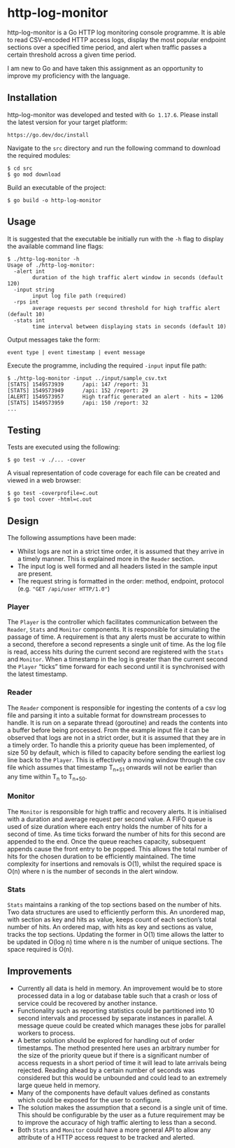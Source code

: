 # http-log-monitor

http-log-monitor is a Go HTTP log monitoring console programme. It is able to read CSV-encoded HTTP access logs, display the most popular endpoint sections over a specified time period, and alert when traffic passes a certain threshold across a given time period.

I am new to Go and have taken this assignment as an opportunity to improve my proficiency with the language.

## Installation

http-log-monitor was developed and tested with `Go 1.17.6`. Please install the latest version for your target platform:
```
https://go.dev/doc/install
```

Navigate to the `src` directory and run the following command to download the required modules:

```
$ cd src
$ go mod download
```

Build an executable of the project: 

```
$ go build -o http-log-monitor
```

## Usage

It is suggested that the executable be initially run with the `-h` flag to display the available command line flags:

```
$ ./http-log-monitor -h
Usage of ./http-log-monitor:
  -alert int
        duration of the high traffic alert window in seconds (default 120)
  -input string
        input log file path (required)
  -rps int
        average requests per second threshold for high traffic alert (default 10)
  -stats int
        time interval between displaying stats in seconds (default 10)
```

Output messages take the form:

```
event type | event timestamp | event message
```

Execute the programme, including the required `-input` input file path:

```
$ ./http-log-monitor -input ../input/sample_csv.txt
[STATS] 1549573939      /api: 147 /report: 31 
[STATS] 1549573949      /api: 152 /report: 29 
[ALERT] 1549573957      High traffic generated an alert - hits = 1206
[STATS] 1549573959      /api: 150 /report: 32 
...
```

## Testing
Tests are executed using the following:

```
$ go test -v ./... -cover
```

A visual representation of code coverage for each file can be created and viewed in a web browser:

```
$ go test -coverprofile=c.out
$ go tool cover -html=c.out
```

## Design

The following assumptions have been made:
* Whilst logs are not in a strict time order, it is assumed that they arrive in a timely manner. This is explained more in the `Reader` section.
* The input log is well formed and all headers listed in the sample input are present.
* The request string is formatted in the order: method, endpoint, protocol (e.g. `"GET /api/user HTTP/1.0"`)

### Player

The `Player` is the controller which facilitates communication between the `Reader`, `Stats` and `Monitor` components. It is responsible for simulating the passage of time. A requirement is that any alerts must be accurate to within a second, therefore a second represents a single unit of time. As the log file is read, access hits during the current second are registered with the `Stats` and `Monitor`. When a timestamp in the log is greater than the current second the `Player` “ticks” time forward for each second until it is synchronised with the latest timestamp.

### Reader

The `Reader` component is responsible for ingesting the contents of a csv log file and parsing it into a suitable format for downstream processes to handle. It is run on a separate thread (goroutine) and reads the contents into a buffer before being processed. From the example input file it can be observed that logs are not in a strict order, but it is assumed that they are in a timely order. To handle this a priority queue has been implemented, of size 50 by default, which is filled to capacity before sending the earliest log line back to the `Player`. This is effectively a moving window through the csv file which assumes that timestamp T<sub>n+51</sub> onwards will not be earlier than any time within T<sub>n</sub> to T<sub>n+50</sub>.

### Monitor

The `Monitor` is responsible for high traffic and recovery alerts. It is initialised with a duration and average request per second value. A FIFO queue is used of size duration where each entry holds the number of hits for a second of time. As time ticks forward the number of hits for this second are appended to the end. Once the queue reaches capacity, subsequent appends cause the front entry to be popped. This allows the total number of hits for the chosen duration to be efficiently maintained. The time complexity for insertions and removals is O(1), whilst the required space is O(n) where n is the number of seconds in the alert window. 

### Stats

`Stats` maintains a ranking of the top sections based on the number of hits. Two data structures are used to efficiently perform this. An unordered map, with section as key and hits as value, keeps count of each section’s total number of hits. An ordered map, with hits as key and sections as value, tracks the top sections. Updating the former in O(1) time allows the latter to be updated in O(log n) time where n is the number of unique sections. The space required is O(n).

## Improvements

* Currently all data is held in memory. An improvement would be to store processed data in a log or database table such that a crash or loss of service could be recovered by another instance. 
* Functionality such as reporting statistics could be partitioned into 10 second intervals and processed by separate instances in parallel. A message queue could be created which manages these jobs for parallel workers to process.
* A better solution should be explored for handling out of order timestamps. The method presented here uses an arbitrary number for the size of the priority queue but if there is a significant number of access requests in a short period of time it will lead to late arrivals being rejected. Reading ahead by a certain number of seconds was considered but this would be unbounded and could lead to an extremely large queue held in memory.
* Many of the components have default values defined as constants which could be exposed for the user to configure.
* The solution makes the assumption that a second is a single unit of time. This should be configurable by the user as a future requirement may be to improve the accuracy of high traffic alerting to less than a second.
* Both `Stats` and `Monitor` could have a more general API to allow any attribute of a HTTP access request to be tracked and alerted.
